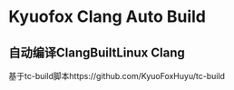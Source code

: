 # Kyuofox Clang Auto Build

## 自动编译ClangBuiltLinux Clang

基于tc-build脚本https://github.com/KyuoFoxHuyu/tc-build
